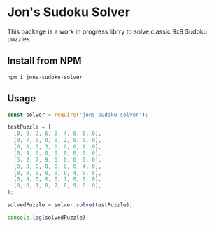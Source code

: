 # Jon's Sudoku Solver

This package is a work in progress librry to solve classic 9x9 Sudoku puzzles.

## Install from NPM

```
npm i jons-sudoku-solver
```

## Usage

```javascript
const solver = require('jons-sudoku-solver');

testPuzzle = [
  [0, 0, 2, 6, 0, 4, 0, 0, 0],
  [0, 7, 0, 0, 0, 2, 0, 0, 0],
  [0, 0, 6, 3, 0, 0, 0, 8, 0],
  [0, 9, 0, 0, 0, 0, 0, 0, 0],
  [5, 2, 7, 9, 0, 0, 0, 0, 0],
  [0, 0, 0, 0, 0, 8, 0, 4, 0],
  [0, 0, 0, 0, 0, 0, 4, 0, 5],
  [0, 4, 0, 0, 0, 1, 0, 6, 0],
  [0, 0, 1, 0, 7, 0, 9, 0, 0],
];

solvedPuzzle = solver.solve(testPuzzle);

console.log(solvedPuzzle);
```
